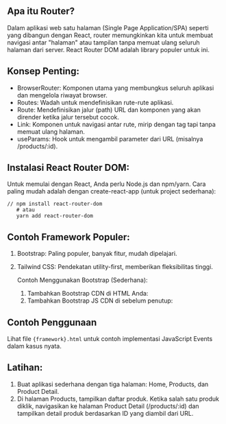 ## Apa itu Router?

Dalam aplikasi web satu halaman (Single Page Application/SPA) seperti yang dibangun dengan React, router memungkinkan kita untuk membuat navigasi antar "halaman" atau tampilan tanpa memuat ulang seluruh halaman dari server. React Router DOM adalah library populer untuk ini.

## Konsep Penting:

- BrowserRouter: Komponen utama yang membungkus seluruh aplikasi dan mengelola riwayat browser.
- Routes: Wadah untuk mendefinisikan rute-rute aplikasi.
- Route: Mendefinisikan jalur (path) URL dan komponen yang akan dirender ketika jalur tersebut cocok.
- Link: Komponen untuk navigasi antar rute, mirip dengan tag <a> tapi tanpa memuat ulang halaman.
- useParams: Hook untuk mengambil parameter dari URL (misalnya /products/:id).

## Instalasi React Router DOM:

Untuk memulai dengan React, Anda perlu Node.js dan npm/yarn.
Cara paling mudah adalah dengan create-react-app (untuk project sederhana):

    // npm install react-router-dom
       # atau
       yarn add react-router-dom


## Contoh Framework Populer:

1. Bootstrap: Paling populer, banyak fitur, mudah dipelajari.
2. Tailwind CSS: Pendekatan utility-first, memberikan fleksibilitas tinggi.

    Contoh Menggunakan Bootstrap (Sederhana):
    1. Tambahkan Bootstrap CDN di <head> HTML Anda:
    <link href="https://cdn.jsdelivr.net/npm/bootstrap@5.3.3/dist/css/bootstrap.min.css" rel="stylesheet" integrity="sha384-QWTKZyjpPEjISv5WaRU9OFeRpok6YctnYmDr5pNlyT2bRjXh0JMhjY6hW+ALEwIH" crossorigin="anonymous">

    2. Tambahkan Bootstrap JS CDN di sebelum </body> penutup:
    <script src="https://cdn.jsdelivr.net/npm/bootstrap@5.3.3/dist/js/bootstrap.bundle.min.js" integrity="sha384-YvpcrYf0tY3lHB60NNkmXc5s9fDVZLESaAA55NDzOxhy9GkcIdslK1eN7N6jIeHz" crossorigin="anonymous"></script>

## Contoh Penggunaan

Lihat file `{framework}.html` untuk contoh implementasi JavaScript Events dalam kasus nyata.

## Latihan:

1. Buat aplikasi sederhana dengan tiga halaman: Home, Products, dan Product Detail.
2. Di halaman Products, tampilkan daftar produk. Ketika salah satu produk diklik, navigasikan ke halaman Product Detail (/products/:id) dan tampilkan detail produk berdasarkan ID yang diambil dari URL.
